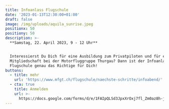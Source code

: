 ```yaml
---
title: Infoanlass Flugschule
date: '2023-01-13T12:30:00+01:00'
draft: false
image: /img/uploads/aquila_sunrise.jpeg
positionx: 50
positiony: 50
description: >-
  **Samstag, 22. April 2023, 9 - 12 Uhr**


  Interessierst Du Dich für eine Ausbildung zum Privatpiloten und für eine
  Mitgliedschaft bei der Motorfluggruppe Thurgau? Dann ist der Infoanlass der
  Flugschule genau das Richtige für Dich!
buttons:
  - title: mehr
    url: 'https://www.mfgt.ch/flugschule/naechste-schritte/infoabend/'
  - cta: true
    title: Anmelden
    url: >-
      https://docs.google.com/forms/d/e/1FAIpQLSd3JpxXrOxj7fl_Zm0az8h-jQsAsB1TOEE2-HsOPYoi29qRUw/viewform
---
```


